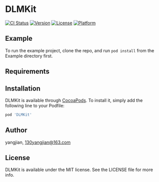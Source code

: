 # DLMKit

[![CI Status](http://img.shields.io/travis/yangjian/DLMKit.svg?style=flat)](https://travis-ci.org/yangjian/DLMKit)
[![Version](https://img.shields.io/cocoapods/v/DLMKit.svg?style=flat)](http://cocoapods.org/pods/DLMKit)
[![License](https://img.shields.io/cocoapods/l/DLMKit.svg?style=flat)](http://cocoapods.org/pods/DLMKit)
[![Platform](https://img.shields.io/cocoapods/p/DLMKit.svg?style=flat)](http://cocoapods.org/pods/DLMKit)

## Example

To run the example project, clone the repo, and run `pod install` from the Example directory first.

## Requirements

## Installation

DLMKit is available through [CocoaPods](http://cocoapods.org). To install
it, simply add the following line to your Podfile:

```ruby
pod 'DLMKit'
```

## Author

yangjian, 130yangjian@163.com

## License

DLMKit is available under the MIT license. See the LICENSE file for more info.
